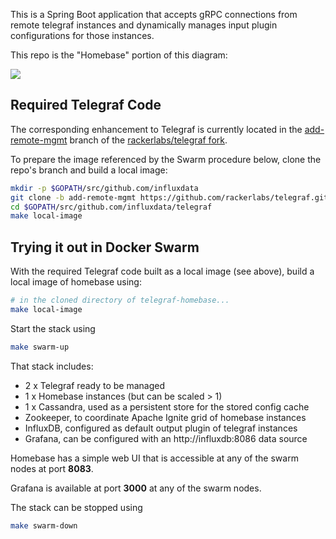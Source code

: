 This is a Spring Boot application that accepts gRPC connections from remote telegraf instances and dynamically
manages input plugin configurations for those instances.

This repo is the "Homebase" portion of this diagram:

![](docs/telegraf-homebase.png)

## Required Telegraf Code

The corresponding enhancement to Telegraf is currently located in the [add-remote-mgmt](https://github.com/rackerlabs/telegraf/tree/add-remote-mgmt)
branch of the [rackerlabs/telegraf fork](https://github.com/rackerlabs/telegraf).

To prepare the image referenced by the Swarm procedure below, clone the repo's branch and build a local image:

```bash
mkdir -p $GOPATH/src/github.com/influxdata
git clone -b add-remote-mgmt https://github.com/rackerlabs/telegraf.git $GOPATH/src/github.com/influxdata/telegraf
cd $GOPATH/src/github.com/influxdata/telegraf
make local-image
```

## Trying it out in Docker Swarm

With the required Telegraf code built as a local image (see above), build a local image of homebase using:

```bash
# in the cloned directory of telegraf-homebase...
make local-image
```

Start the stack using

```bash
make swarm-up
```

That stack includes:
* 2 x Telegraf ready to be managed
* 1 x Homebase instances (but can be scaled > 1)
* 1 x Cassandra, used as a persistent store for the stored config cache
* Zookeeper, to coordinate Apache Ignite grid of homebase instances
* InfluxDB, configured as default output plugin of telegraf instances
* Grafana, can be configured with an http://influxdb:8086 data source

Homebase has a simple web UI that is accessible at any of the swarm nodes at port **8083**.

Grafana is available at port **3000** at any of the swarm nodes.

The stack can be stopped using

```bash
make swarm-down
```